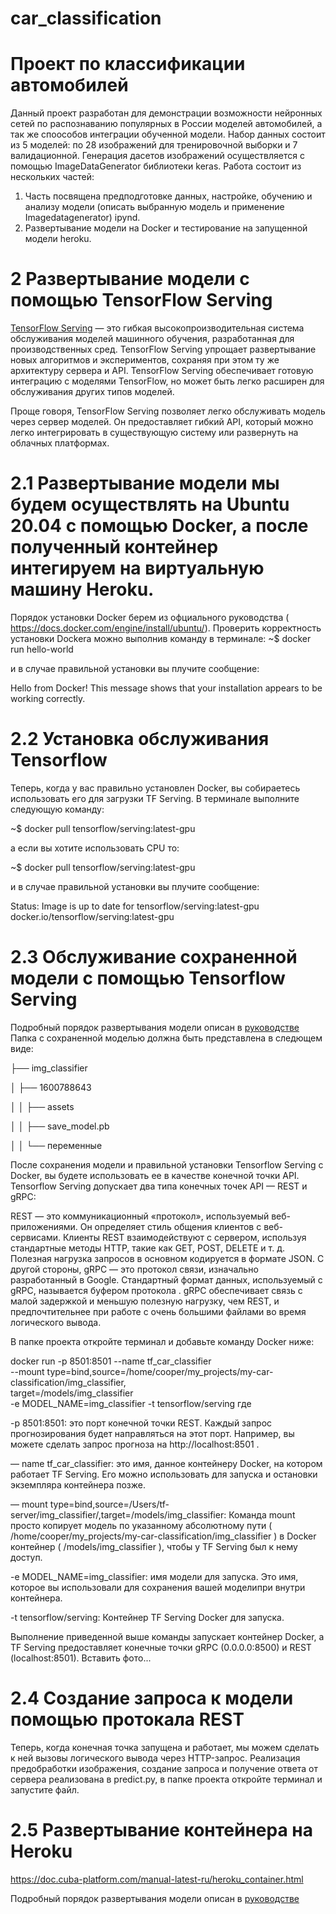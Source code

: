# car_classification
# Проект по классификации автомобилей

Данный проект разработан для демонстрации возможности нейронных сетей по распознаванию популярных в России моделей автомобилей, а так же споособов интеграции обученной модели. Набор данных состоит из 5 моделей: по 28 изображений для тренировочной выборки и 7 валидационной.
Генерация дасетов изображений осуществляется с помощью ImageDataGenerator библиотеки keras.
Работа состоит из нескольких частей:
1. Часть посвящена предподготовке данных, настройке, обучению и анализу модели (описать выбранную модель и применение Imagedatagenerator) ipynd.
2. Развертывание модели на Docker и тестирование на запущенной модели heroku.

# 2 Развертывание модели с помощью TensorFlow Serving
[TensorFlow Serving](https://www.tensorflow.org/tfx/guide/serving) — это гибкая высокопроизводительная система обслуживания моделей машинного обучения, разработанная для производственных сред. TensorFlow Serving упрощает развертывание новых алгоритмов и экспериментов, сохраняя при этом ту же архитектуру сервера и API. TensorFlow Serving обеспечивает готовую интеграцию с моделями TensorFlow, но может быть легко расширен для обслуживания других типов моделей. 

Проще говоря, TensorFlow Serving позволяет легко обслуживать модель через сервер моделей. Он предоставляет гибкий API, который можно легко интегрировать в существующую систему или развернуть на облачных платформах. 

# 2.1 Развертывание модели мы будем осуществлять на Ubuntu 20.04 с помощью Docker, а после полученный контейнер интегируем на виртуальную машину  Heroku.

Порядок установки Docker берем из офциального руководства  ( https://docs.docker.com/engine/install/ubuntu/).
Проверить корректность установки Dockera можно выполнив команду в терминале:
  ~$ docker run hello-world

и в случае правильной установки вы плучите сообщение:

Hello from Docker!
This message shows that your installation appears to be working correctly.

# 2.2 Установка обслуживания Tensorflow
Теперь, когда у вас правильно установлен Docker, вы собираетесь использовать его для загрузки TF Serving. 
В терминале выполните следующую команду:


 ~$  docker pull tensorflow/serving:latest-gpu 
 
 а если вы хотите использовать CPU то: 
 
 ~$ docker pull tensorflow/serving:latest-gpu 
 
 и в случае правильной установки вы плучите сообщение:

Status: Image is up to date for tensorflow/serving:latest-gpu
docker.io/tensorflow/serving:latest-gpu

# 2.3 Обслуживание сохраненной модели с помощью Tensorflow Serving
Подробный порядок развертывания модели описан в [руководстве](https://www.tensorflow.org/tfx/tutorials/serving/rest_simple)
Папка с сохраненной моделью должна быть представлена в следющем виде:

├── img_classifier 

│ ├── 1600788643 

│ │ ├── assets 

│ │ ├── save_model.pb 

│ │ └── переменные

После сохранения модели и правильной установки Tensorflow Serving с Docker, вы будете использовать ее в качестве конечной точки API.
Tensorflow Serving допускает два типа конечных точек API — REST и gRPC:

REST — это коммуникационный «протокол», используемый веб-приложениями. Он определяет стиль общения клиентов с веб-сервисами. Клиенты REST взаимодействуют с сервером, используя стандартные методы HTTP, такие как GET, POST, DELETE и т. д. Полезная нагрузка запросов в основном кодируется в формате JSON.
С другой стороны, gRPC — это протокол связи, изначально разработанный в Google. Стандартный формат данных, используемый с gRPC, называется буфером протокола . gRPC обеспечивает связь с малой задержкой и меньшую полезную нагрузку, чем REST, и предпочтительнее при работе с очень большими файлами во время логического вывода. 

В папке проекта откройте терминал и добавьте команду Docker ниже:

docker run -p 8501:8501 --name tf_car_classifier \
                        --mount type=bind,source=/home/cooper/my_projects/my-car-classification/img_classifier,\
                        target=/models/img_classifier \
                        -e MODEL_NAME=img_classifier -t tensorflow/serving
 где 
 
 -p 8501:8501: это порт конечной точки REST. Каждый запрос прогнозирования будет направляться на этот порт. Например, вы можете сделать запрос прогноза на http://localhost:8501 .
 
— name tf_car_classifier: это имя, данное контейнеру Docker, на котором работает TF Serving. Его можно использовать для запуска и остановки экземпляра контейнера позже. 

— mount type=bind,source=/Users/tf-server/img_classifier/,target=/models/img_classifier: Команда mount просто копирует модель по указанному абсолютному пути ( /home/cooper/my_projects/my-car-classification/img_classifier ) в Docker контейнер ( /models/img_classifier ), чтобы у TF Serving был к нему доступ. 

-e MODEL_NAME=img_classifier: имя модели  для запуска. Это имя, которое вы использовали для сохранения вашей моделипри внутри контейнера.

-t tensorflow/serving: Контейнер TF Serving Docker для запуска.

Выполнение приведенной выше команды запускает контейнер Docker, а TF Serving предоставляет конечные точки gRPC (0.0.0.0:8500) и REST (localhost:8501).
Вставить фото...

# 2.4  Создание запроса к модели  помощью протокала REST

Теперь, когда конечная точка запущена и работает, мы можем сделать к ней вызовы логического вывода через HTTP-запрос. Реализация предобработки изображения, создание запроса и получение ответа от  сервера реализована в predict.py, в папке проекта откройте терминал и запустите файл.

# 2.5  Развертывание контейнера на Heroku

https://doc.cuba-platform.com/manual-latest-ru/heroku_container.html


Подробный порядок развертывания модели описан в [руководстве](https://www.tensorflow.org/tfx/tutorials/serving/rest_simple)





